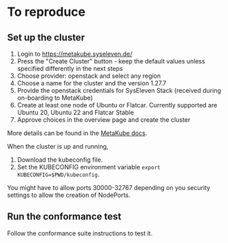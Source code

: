 # To reproduce

## Set up the cluster

1. Login to https://metakube.syseleven.de/
2. Press the "Create Cluster" button - keep the default values unless specified differently in the next steps
3. Choose provider: openstack and select any region
4. Choose a name for the cluster and the version 1.27.7
5. Provide the openstack credentials for SysEleven Stack (received during on-boarding to MetaKube)
6. Create at least one node of Ubuntu or Flatcar. Currently supported are Ubuntu 20, Ubuntu 22 and Flatcar Stable
7. Approve choices in the overview page and create the cluster

More details can be found in the [MetaKube docs](https://docs.syseleven.de/metakube/de/tutorials/create-a-cluster).

When the cluster is up and running,

1. Download the kubeconfig file.  
2. Set the KUBECONFIG environment variable `export KUBECONFIG=$PWD/kubeconfig`.

You might have to allow ports 30000-32767 depending on you security settings to allow the creation of NodePorts.

## Run the conformance test

Follow the conformance suite instructions to test it.

